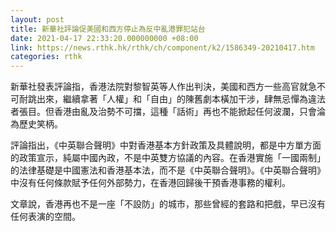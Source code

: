 ```yaml
---
layout: post
title: 新華社評論促美國和西方停止為反中亂港罪犯站台
date: 2021-04-17 22:33:20.000000000 +08:00
link: https://news.rthk.hk/rthk/ch/component/k2/1586349-20210417.htm
categories: rthk
---
```


新華社發表評論指，香港法院對黎智英等人作出判決，美國和西方一些高官就急不可耐跳出來，繼續拿著「人權」和「自由」的陳舊劇本橫加干涉，肆無忌憚為違法者張目。但香港由亂及治勢不可擋，這種「話術」再也不能掀起任何波瀾，只會淪為歷史笑柄。

評論指出，《中英聯合聲明》中對香港基本方針政策及具體說明，都是中方單方面的政策宣示，純屬中國內政，不是中英雙方協議的內容。在香港實施「一國兩制」的法律基礎是中國憲法和香港基本法，而不是《中英聯合聲明》。《中英聯合聲明》中沒有任何條款賦予任何外部勢力，在香港回歸後干預香港事務的權利。

文章說，香港再也不是一座「不設防」的城市，那些曾經的套路和把戲，早已沒有任何表演的空間。
